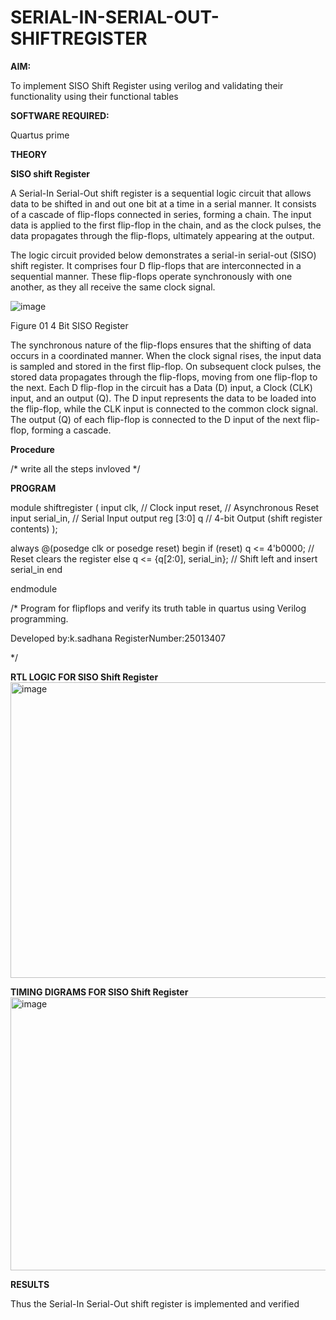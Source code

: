 # SERIAL-IN-SERIAL-OUT-SHIFTREGISTER

**AIM:**

To implement  SISO Shift Register using verilog and validating their functionality using their functional tables

**SOFTWARE REQUIRED:**

Quartus prime

**THEORY**

**SISO shift Register**

A Serial-In Serial-Out shift register is a sequential logic circuit that allows data to be shifted in and out one bit at a time in a serial manner. It consists of a cascade of flip-flops connected in series, forming a chain. The input data is applied to the first flip-flop in the chain, and as the clock pulses, the data propagates through the flip-flops, ultimately appearing at the output.

The logic circuit provided below demonstrates a serial-in serial-out (SISO) shift register. It comprises four D flip-flops that are interconnected in a sequential manner. These flip-flops operate synchronously with one another, as they all receive the same clock signal.

![image](https://github.com/naavaneetha/SERIAL-IN-SERIAL-OUT-SHIFTREGISTER/assets/154305477/e81c4072-37f9-46c6-8145-566764b74c3a)

Figure 01 4 Bit SISO Register

The synchronous nature of the flip-flops ensures that the shifting of data occurs in a coordinated manner. When the clock signal rises, the input data is sampled and stored in the first flip-flop. On subsequent clock pulses, the stored data propagates through the flip-flops, moving from one flip-flop to the next.
Each D flip-flop in the circuit has a Data (D) input, a Clock (CLK) input, and an output (Q). The D input represents the data to be loaded into the flip-flop, while the CLK input is connected to the common clock signal. The output (Q) of each flip-flop is connected to the D input of the next flip-flop, forming a cascade.

**Procedure**

/* write all the steps invloved */

**PROGRAM**

 module shiftregister ( input clk, // Clock input reset, // Asynchronous Reset input
 serial_in, // Serial Input output reg [3:0] q // 4-bit Output (shift register contents) );
 
 always @(posedge clk or posedge reset) begin if (reset) q <= 4'b0000; // Reset clears
 the register else q <= {q[2:0], serial_in}; // Shift left and insert serial_in end
 
 endmodule
 
/* Program for flipflops and verify its truth table in quartus using Verilog programming.

Developed by:k.sadhana RegisterNumber:25013407

*/

**RTL LOGIC FOR SISO Shift Register**
<img width="1126" height="473" alt="image" src="https://github.com/user-attachments/assets/266560ab-088e-4c18-8dbb-65dbc1cfd7fd" />


**TIMING DIGRAMS FOR SISO Shift Register**
<img width="994" height="437" alt="image" src="https://github.com/user-attachments/assets/817877b2-9028-4c3b-b645-c7e4f3010fc5" />


**RESULTS**

 Thus the Serial-In Serial-Out shift register is implemented and verified
